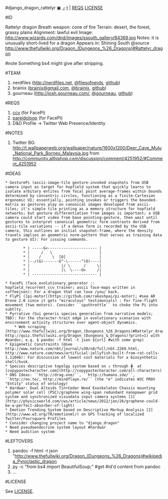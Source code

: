 #django_dragon_rattelyr [▣](FIGURE.jpg) [┌](http://www.scribd.com/doc/78401264/53/Dragon-Rattelyr) [t](http://twitter.com/RattelyrDragon) | [REQS](.requirements) [LICENSE](LICENSE)

#ID

Rattelyr dragon
Breath weapon: cone of fire
Terrain: desert, the forest, grassy plains
Alignment: lawful evil
Image: http://www.wizards.com/dnd/images/ssouth_gallery/84369.jpg
Notes: it is unusually short-lived for a dragon
Appears in: Shining South
@source http://www.thefullwiki.org/Dragon_(Dungeons_%26_Dragons)#Rattelyr_dragon

#note Something bs4 might give after stripping.

#TEAM

1. nerdfiles (http://nerdfiles.net, [@filesofnerds](http://twitter.com/filesofnerds), [github](http://github.com/nerdfiles))
2. brainix (brainix@gmail.com, [@brainix](http://twitter.com/brainix), [github](http://github.com/brainix))
3. gourneau (http://josh.gourneau.com/, [@gourneau](http://twitter.com/gourneau), [github](http://github.com/gourneau))

#REQS

1. [ccv](http://libccv.org/post/introducing-ccv-milestone/) (for FacePi)
2. [pareidoloop](http://iobound.com/pareidoloop/) (for FacePi)
3. D&D Profile -> Twitter Web Presence/Identity 

#NOTES

1. Twitter BG: http://t.wallpaperweb.org/wallpaper/nature/1600x1200/Deer_Cave_Mulu_National_Park_Borneo_Malaysia.jpg from http://community.allhiphop.com/discussion/comment/4251952/#Comment_4251952

#IDEAS

	* GesturePi (ascii-image-tile gesture-invoked snapshots from USB camera input as target for hopfield system that quickly learns to isolate arbitary entites from focal point average-frames within bounds determined by concentric circles, functioning as a finite-Cartesian ergonomic UI; essentially, pointing invokes or triggers the bounded-matrix as gestures play on canonical images developed from ascii-tiles; it's simple tile printing as a memory structure for hopfield networks; but gesture differentiation from images is important; a USB camera could start video from base pointing-gesture, then wait until gestures to interpret canonical geometric form contrasts derived from ascii-tile variations -- if a dense form is recorded by the USB camera, this outlines an initial snapshot-frame, where the density travels implies an geometric norm-pattern that serves as training data to gesture UI): For issuing commands.

			* |	-----G<---------------------- |
			* |	    / 	\					  |
			* |	   / 	 \  [O]				  |
			* |--/(G)-------G^-\------^(O)----|
			* |			     |/	\      /     \|
			* |              |\	 \----O>     /|
			* |	----------------------------- |

	* FacePi (face_evolutionary_generator :: hopfield_recurrent_ccv_trainer; ascii face-maps written in coffeejson): For a dragon that can love /you/ back.
	* FlyPi ([pi-motor](https://github.com/rakeshpai/pi-motor); #see AR Drone 2.0 since it gets "miraculous" testimonials) : For fine-flight movement (two motors). Consider ``cputhrottle`` to choke the Pi into subtlty.
	* Pyrrative (Sui generis species generation from narrative models; TBD): For the character-trait edge in evolutionary scenarios with environment activity strictures over agent-object dynamics.
		* Web scraping (http://www.thefullwiki.org/Dragon_(Dungeons_%26_Dragons)#Rattelyr_dragon, http://quiz.thefullwiki.org/Dragon_(Dungeons_&_Dragons)?print=1) with #pandoc; e.g. $ pandoc -f html -t json ${url} #with some grep)
	* Epigenetic Constraints (@see http://www.nature.com/nbt/journal/v30/n8/full/nbt.2269.html, http://www.nature.com/news/artificial-jellyfish-built-from-rat-cells-1.11046): For discussion of lowest cost materials for a biosynthetic shell/husk.
	* Species descriptive topolgy system based on ┌ through ╋  at [copypastecharacter.com](http://copypastecharacter.com/all-characters)
	* DNS Ideas: ``http://drag.one/``, ``http://humano.ide/``, ``http://en.te/, http://mindflaye.re/`` (the "e" indicates W3C PROV "Entity" status of ontology)
	* Hardwar: Dual Altoids Tin+Cedar Wood Exoskelaton Chassis mounting polymer solar cell (PSC)/graphene wing-span redundant nanopower grid system and synchronized visuodata input camera systems [1](http://physicsworld.com/cws/article/news/2012/jan/26/graphene-could-be-a-perfect-absorber-of-light)
	* Emotion Trending System based on Descriptive Markup Analysis [2](http://www.w3.org/TR/emotionml/) on GPS Tracking of localized Twitter/Foursquare Profiles
	* Consider changing project name to "django_dragon"
	* Need pseudoendocrine system layout #hardwar
	* Need audition system

#LEFTOVERS

1. pandoc -f html -t json "http://www.thefullwiki.org/Dragon_(Dungeons_%26_Dragons)#wikipedia_Pyroclastic_dragon
2. py -c "from bs4 import BeautifulSoup;" #get #id'd content from pandoc
3. ...

#LICENSE

See [LICENSE](LICENSE).

